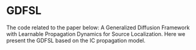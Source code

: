 # GDFSL

The code related to the paper below: A Generalized Diffusion Framework with Learnable Propagation Dynamics for Source Localization.
Here we present the GDFSL based on the IC propagation model.

